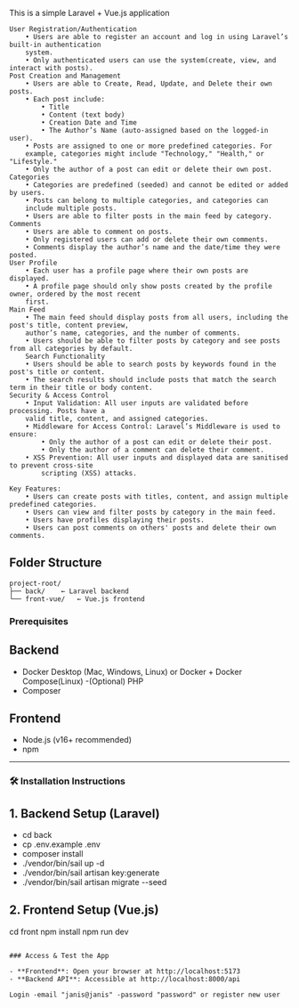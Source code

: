 This is a simple Laravel + Vue.js application 
    
    User Registration/Authentication
        • Users are able to register an account and log in using Laravel’s built-in authentication
        system.
        • Only authenticated users can use the system(create, view, and interact with posts).
    Post Creation and Management
        • Users are able to Create, Read, Update, and Delete their own posts.
        • Each post include:
            • Title
            • Content (text body)
            • Creation Date and Time
            • The Author’s Name (auto-assigned based on the logged-in user).
        • Posts are assigned to one or more predefined categories. For
        example, categories might include "Technology," "Health," or "Lifestyle."
        • Only the author of a post can edit or delete their own post.
    Categories
        • Categories are predefined (seeded) and cannot be edited or added by users.
        • Posts can belong to multiple categories, and categories can
        include multiple posts.
        • Users are able to filter posts in the main feed by category.
    Comments
        • Users are able to comment on posts.
        • Only registered users can add or delete their own comments.
        • Comments display the author’s name and the date/time they were posted.
    User Profile
        • Each user has a profile page where their own posts are displayed.
        • A profile page should only show posts created by the profile owner, ordered by the most recent
        first.
    Main Feed
        • The main feed should display posts from all users, including the post's title, content preview,
        author’s name, categories, and the number of comments.
        • Users should be able to filter posts by category and see posts from all categories by default.
        Search Functionality
        • Users should be able to search posts by keywords found in the post's title or content.
        • The search results should include posts that match the search term in their title or body content.
    Security & Access Control
        • Input Validation: All user inputs are validated before processing. Posts have a
        valid title, content, and assigned categories.
        • Middleware for Access Control: Laravel’s Middleware is used to ensure:
        	• Only the author of a post can edit or delete their post.
        	• Only the author of a comment can delete their comment.
        • XSS Prevention: All user inputs and displayed data are sanitised to prevent cross-site
            scripting (XSS) attacks.
        
    Key Features:
        • Users can create posts with titles, content, and assign multiple predefined categories.
        • Users can view and filter posts by category in the main feed.
        • Users have profiles displaying their posts.
        • Users can post comments on others' posts and delete their own comments.

## Folder Structure

```
project-root/
├── back/    ← Laravel backend
└── front-vue/   ← Vue.js frontend
```


### Prerequisites

## Backend
- Docker Desktop (Mac, Windows, Linux) or Docker + Docker Compose(Linux)
-(Optional) PHP
- Composer

## Frontend
- Node.js (v16+ recommended)
- npm

---

### 🛠️ Installation Instructions

## 1. Backend Setup (Laravel)

- cd back
- cp .env.example .env
- composer install
- ./vendor/bin/sail up -d
- ./vendor/bin/sail artisan key:generate
- ./vendor/bin/sail artisan migrate --seed


## 2. Frontend Setup (Vue.js)

cd front
npm install
npm run dev
```

### Access & Test the App

- **Frontend**: Open your browser at http://localhost:5173
- **Backend API**: Accessible at http://localhost:8000/api

Login -email "janis@janis" -password "password" or register new user


